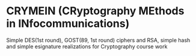 # CRYMEIN (CRyptography MEthods in INfocommunications)
Simple DES(1st round), GOST(89, 1st round) ciphers and RSA, simple hash and simple esignature realizations for Cryptography course work
